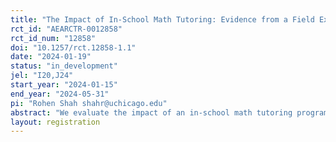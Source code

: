 ```yaml
---
title: "The Impact of In-School Math Tutoring: Evidence from a Field Experiment in Middle School"
rct_id: "AEARCTR-0012858"
rct_id_num: "12858"
doi: "10.1257/rct.12858-1.1"
date: "2024-01-19"
status: "in_development"
jel: "I20,J24"
start_year: "2024-01-15"
end_year: "2024-05-31"
pi: "Rohen Shah shahr@uchicago.edu"
abstract: "We evaluate the impact of an in-school math tutoring program in a charter middle school in Indiana. The population served by this school is low-income, with 97% receiving free or reduced-price lunch. Students are randomly assigned to receive either 1) No Tutoring, 2) Tutoring two times per week in a two-student group, or 3) Tutoring three times per week in a three-student group. The tutoring cost is the same ($40 per week per student) in both tutoring treatment arms. Our primary hypothesis is that tutoring of either type will improve end-of-year math assessment scores relative to the control condition. "
layout: registration
---
```


